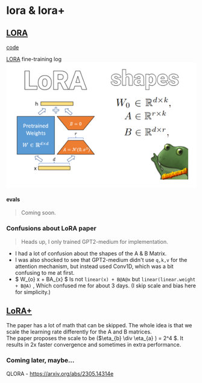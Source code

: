 # lora & lora+

## [LORA](https://arxiv.org/abs/2106.09685)
[code](./LoRA.py)

[LORA](https://wandb.ai/afterhoursbilly/lora/runs/) fine-training log \
![alt_text](images/LoRA.png)

#### evals 
>Coming soon.

### Confusions about LoRA paper
> Heads up, I only trained GPT2-medium for implementation.

- I had a lot of confusion about the shapes of the A & B Matrix.
- I was also shocked to see that GPT2-medium didn't use `q,k,v` for the attention mechanism, but instead used Conv1D, which was a bit confusing to me at first.
- $ W_{o} x + BA_{x} $ Is not `linear(x) + B@A@x` but `linear(linear.weight + B@A)` , Which confused me for about 3 days. (I skip scale and bias here for simplicity.)

## [LoRA+](https://arxiv.org/abs/2402.12354)

The paper has a lot of math that can be skipped. The whole idea is that we scale the learning rate differently for the A and B matrices.\
The paper proposes the scale to be ($\eta_{b} \div \eta_{a} ) =  2^4 $.
It results in 2x faster convergence and sometimes in extra performance.


### Coming later, maybe...
QLORA - https://arxiv.org/abs/2305.14314e
